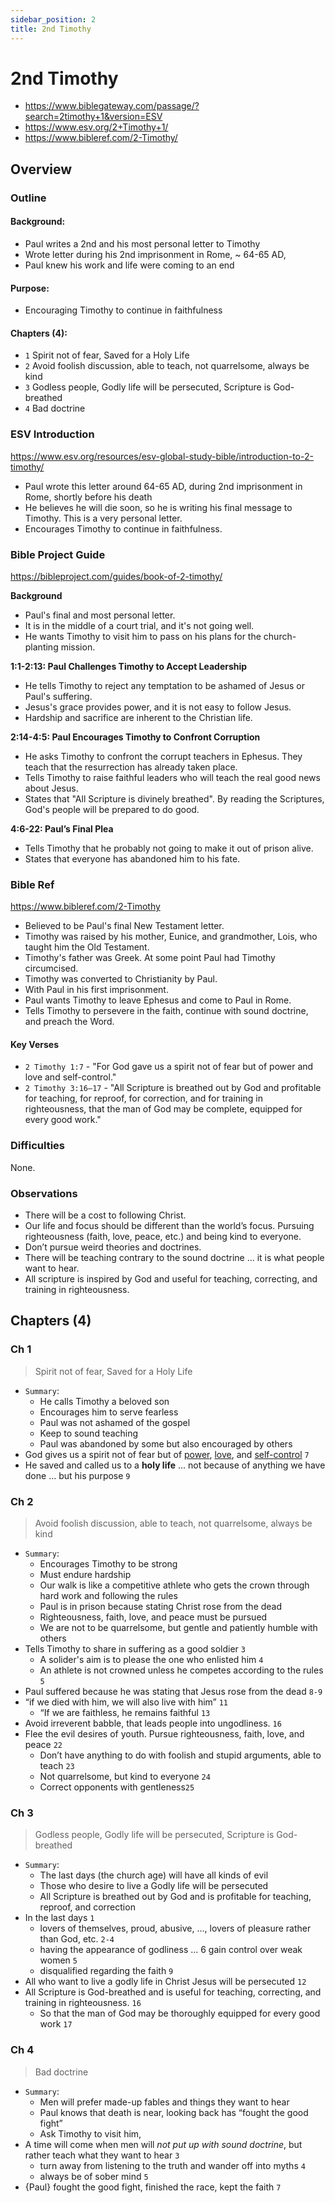 ```yaml
---
sidebar_position: 2
title: 2nd Timothy
---
```


# 2nd Timothy

- https://www.biblegateway.com/passage/?search=2timothy+1&version=ESV
- https://www.esv.org/2+Timothy+1/
- https://www.bibleref.com/2-Timothy/


## Overview
### Outline

#### Background:
- Paul writes a 2nd and his most personal letter to Timothy
- Wrote letter during his 2nd imprisonment in Rome, ~ 64-65 AD,
- Paul knew his work and life were coming to an end

#### Purpose:
- Encouraging Timothy to continue in faithfulness

#### Chapters (4):

- `1` Spirit not of fear, Saved for a Holy Life
- `2` Avoid foolish discussion, able to teach, not quarrelsome, always be kind
- `3` Godless people, Godly life will be persecuted, Scripture is God-breathed
- `4` Bad doctrine


### ESV Introduction
https://www.esv.org/resources/esv-global-study-bible/introduction-to-2-timothy/


- Paul wrote this letter around 64-65 AD, during 2nd imprisonment in Rome, shortly before his death
- He believes he will die soon, so he is writing his final message to Timothy. This is a very personal letter.
- Encourages Timothy to continue in faithfulness.

### Bible Project Guide
https://bibleproject.com/guides/book-of-2-timothy/

**Background**
- Paul's final and most personal letter.
- It is in the middle of a court trial, and it's not going well.
- He wants Timothy to visit him to pass on his plans for the church-planting mission.

**1:1-2:13: Paul Challenges Timothy to Accept Leadership**

- He tells Timothy to reject any temptation to be ashamed of Jesus or Paul's suffering.
- Jesus's grace provides power, and it is not easy to follow Jesus.
- Hardship and sacrifice are inherent to the Christian life.

**2:14-4:5: Paul Encourages Timothy to Confront Corruption**

- He asks Timothy to confront the corrupt teachers in Ephesus. They teach that the resurrection has already taken place.
- Tells Timothy to raise faithful leaders who will teach the real good news about Jesus.
- States that "All Scripture is divinely breathed". By reading the Scriptures, God's people will be prepared to do good.

**4:6-22: Paul’s Final Plea**

- Tells Timothy that he probably not going to make it out of prison alive.
- States that everyone has abandoned him to his fate.

### Bible Ref
https://www.bibleref.com/2-Timothy

- Believed to be Paul's final New Testament letter.
- Timothy was raised by his mother, Eunice, and grandmother, Lois, who taught him the Old Testament.
- Timothy's father was Greek. At some point Paul had Timothy circumcised.
- Timothy was converted to Christianity by Paul.
- With Paul in his first imprisonment.
- Paul wants Timothy to leave Ephesus and come to Paul in Rome.
- Tells Timothy to persevere in the faith, continue with sound doctrine, and preach the Word.

#### Key Verses

- `2 Timothy 1:7` - "For God gave us a spirit not of fear but of power and love and self-control."
- `2 Timothy 3:16–17` - "All Scripture is breathed out by God and profitable for teaching, for reproof, for correction, and for training in righteousness, that the man of God may be complete, equipped for every good work."

### Difficulties
None.

### Observations
- There will be a cost to following Christ.
- Our life and focus should be different than the world’s focus. Pursuing righteousness (faith, love, peace, etc.)  and being kind to everyone.
- Don’t pursue weird theories and doctrines.
- There will be teaching contrary to the sound doctrine ... it is what people want to hear.
- All scripture is inspired by God and useful for teaching, correcting, and training in righteousness.

## Chapters (4)

### Ch 1
> Spirit not of fear, Saved for a Holy Life

- `Summary`:
    - He calls Timothy a beloved son
    - Encourages him to serve fearless
    - Paul was not ashamed of the gospel
    - Keep to sound teaching
    - Paul was abandoned by some but also encouraged by others
- God gives us a spirit not of fear but of <ins>power</ins>, <ins>love</ins>, and <ins>self-control</ins> `7`
- He saved and called us to a **holy life** ... not because of anything we have done ... but his purpose `9`

### Ch 2
> Avoid foolish discussion, able to teach, not quarrelsome, always be kind

- `Summary`:
    - Encourages Timothy to be strong
    - Must endure hardship
    - Our walk is like a competitive athlete who gets the crown through hard work and following the rules
    - Paul is in prison because stating Christ rose from the dead
    - Righteousness, faith, love, and peace must be pursued
    - We are not to be quarrelsome, but gentle and patiently humble with others
- Tells Timothy to share in suffering as a good soldier `3`
  - A solider's aim is to please the one who enlisted him `4`
  - An athlete is not crowned unless he competes according to the rules `5`
- Paul suffered because he was stating that Jesus rose from the dead `8-9`
- “if we died with him, we will also live with him” `11`
  - “If we are faithless, he remains faithful `13`
- Avoid irreverent babble, that leads people into ungodliness. `16`
- Flee the evil desires of youth. Pursue righteousness, faith, love, and peace `22`
  - Don’t have anything to do with foolish and stupid arguments, able to teach `23`
  - Not quarrelsome, but kind to everyone `24`
  - Correct opponents with gentleness`25`

### Ch 3

> Godless people, Godly life will be persecuted, Scripture is God-breathed

- `Summary`:
    - The last days (the church age) will have all kinds of evil
    - Those who desire to live a Godly life will be persecuted
    - All Scripture is breathed out by God and is profitable for teaching, reproof, and correction
- In the last days `1`
    - lovers of themselves, proud, abusive, ..., lovers of pleasure rather than God, etc. `2-4`
    - having the appearance of godliness ... 6 gain control over weak women `5`
    - disqualified regarding the faith `9`
- All who want to live a godly life in Christ Jesus will be persecuted `12`
- All Scripture is God-breathed and is useful for teaching, correcting, and training in righteousness. `16`
    - So that the man of God may be thoroughly equipped for every good work `17`

### Ch 4
> Bad doctrine

  - `Summary`:
    - Men will prefer made-up fables and things they want to hear
    - Paul knows that death is near, looking back has “fought the good fight”
    - Ask Timothy to visit him,
- A time will come when men will *not put up with sound doctrine*, but rather teach what they want to hear `3`
  - turn away from listening to the truth and wander off into myths `4`
  - always be of sober mind `5`
- {Paul} fought the good fight, finished the race, kept the faith `7`




